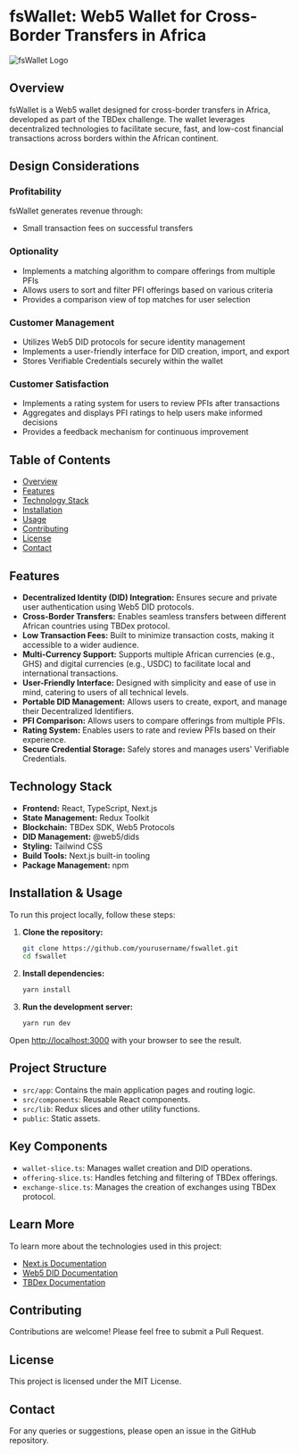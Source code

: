 # fsWallet: Web5 Wallet for Cross-Border Transfers in Africa

![fsWallet Logo](./public//favicon.ico)

## Overview

fsWallet is a Web5 wallet designed for cross-border transfers in Africa, developed as part of the TBDex challenge. The wallet leverages decentralized technologies to facilitate secure, fast, and low-cost financial transactions across borders within the African continent.

## Design Considerations

### Profitability
fsWallet generates revenue through:
- Small transaction fees on successful transfers

### Optionality
- Implements a matching algorithm to compare offerings from multiple PFIs
- Allows users to sort and filter PFI offerings based on various criteria
- Provides a comparison view of top matches for user selection

### Customer Management
- Utilizes Web5 DID protocols for secure identity management
- Implements a user-friendly interface for DID creation, import, and export
- Stores Verifiable Credentials securely within the wallet

### Customer Satisfaction
- Implements a rating system for users to review PFIs after transactions
- Aggregates and displays PFI ratings to help users make informed decisions
- Provides a feedback mechanism for continuous improvement

## Table of Contents

- [Overview](#overview)
- [Features](#features)
- [Technology Stack](#technology-stack)
- [Installation](#installation)
- [Usage](#usage)
- [Contributing](#contributing)
- [License](#license)
- [Contact](#contact)

## Features

- **Decentralized Identity (DID) Integration:** Ensures secure and private user authentication using Web5 DID protocols.
- **Cross-Border Transfers:** Enables seamless transfers between different African countries using TBDex protocol.
- **Low Transaction Fees:** Built to minimize transaction costs, making it accessible to a wider audience.
- **Multi-Currency Support:** Supports multiple African currencies (e.g., GHS) and digital currencies (e.g., USDC) to facilitate local and international transactions.
- **User-Friendly Interface:** Designed with simplicity and ease of use in mind, catering to users of all technical levels.
- **Portable DID Management:** Allows users to create, export, and manage their Decentralized Identifiers.
- **PFI Comparison:** Allows users to compare offerings from multiple PFIs.
- **Rating System:** Enables users to rate and review PFIs based on their experience.
- **Secure Credential Storage:** Safely stores and manages users' Verifiable Credentials.

## Technology Stack

- **Frontend:** React, TypeScript, Next.js
- **State Management:** Redux Toolkit
- **Blockchain:** TBDex SDK, Web5 Protocols
- **DID Management:** @web5/dids
- **Styling:** Tailwind CSS
- **Build Tools:** Next.js built-in tooling
- **Package Management:** npm

## Installation & Usage

To run this project locally, follow these steps:

1. **Clone the repository:**

   ```bash
   git clone https://github.com/yourusername/fswallet.git
   cd fswallet
   ```

2. **Install dependencies:**

   ```bash
   yarn install
   ```

3. **Run the development server:**

   ```bash
   yarn run dev
   ```

Open [http://localhost:3000](http://localhost:3000) with your browser to see the result.

## Project Structure

- `src/app`: Contains the main application pages and routing logic.
- `src/components`: Reusable React components.
- `src/lib`: Redux slices and other utility functions.
- `public`: Static assets.

## Key Components

- `wallet-slice.ts`: Manages wallet creation and DID operations.
- `offering-slice.ts`: Handles fetching and filtering of TBDex offerings.
- `exchange-slice.ts`: Manages the creation of exchanges using TBDex protocol.

## Learn More

To learn more about the technologies used in this project:

- [Next.js Documentation](https://nextjs.org/docs)
- [Web5 DID Documentation](https://developer.tbd.website/docs/web5/learn/decentralized-identifiers)
- [TBDex Documentation](https://developer.tbd.website/docs/tbdex/)

## Contributing

Contributions are welcome! Please feel free to submit a Pull Request.

## License

This project is licensed under the MIT License.

## Contact

For any queries or suggestions, please open an issue in the GitHub repository.
